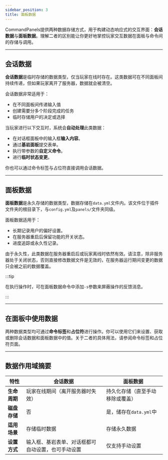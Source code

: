 ```yaml
---
sidebar_position: 3
title: 面板数据
---
```


CommandPanels提供两种数据存储方式，用于构建动态响应式的交互界面：**会话数据**与**面板数据**。理解二者的区别能让你更好地掌控玩家交互数据在面板与命令间的存储与调用。

------

## 会话数据

**会话数据**是临时存储的数据类型，仅当玩家在线时存在。这类数据可在不同面板间持续传递，但如果玩家离开了服务器，数据就会被清空。

会话数据非常适用于：

- 在不同面板间传递输入值
- 创建需要分多个阶段完成的任务
- 临时存储用户的决定或选择

当玩家进行以下交互时，系统会**自动处理**此类数据：

- 在对话框面板中的输入框**输入内容**。
- 通过**基岩面板**提交表单。
- 执行带参数的**自定义命令**。
- 进行**临时状态变更**。

你也可以通过命令标签与占位符直接调用会话数据。

------

## 面板数据

**面板数据**是永久存储的数据类型，数据存储在`data.yml`文件内。该文件位于插件文件夹的根目录下，与`config.yml`及`panels/`文件夹同级。

面板数据适用于：

- 长期记录用户的偏好设置。
- 在服务器重启后保留功能的开关状态。
- 进度追踪或永久性记录。

由于永久性，此类数据在服务器重启后或玩家离线时依然有效。请注意，除非服务器处于关闭状态，否则直接修改数据文件是无效的，在服务器运行期间变更的数据只会被之前的数据覆盖。

:::tip

在执行操作时，可在面板数据命令中添加`-s`参数来屏蔽操作的反馈消息。

:::

------

## 在面板中使用数据

两种数据类型均可通过**命令标签**和**占位符**进行操作。你可以使用它们来设置、获取或删除会话数据和面板数据中的值。关于二者的具体用法，请参阅命令标签和占位符页面。

------

## 数据作用域摘要

| 特性         | 会话数据                                           | 面板数据                         |
| ------------ | -------------------------------------------------- | -------------------------------- |
| **生命周期** | 玩家在线期间（离开服务器时失效）                   | 持久化存储（直至手动移除或覆盖） |
| **磁盘存储** | 否                                                 | 是，储存在`data.yml`中           |
| **适用场景** | 存储临时数据                                       | 存储永久数据                     |
| **设置方式** | 输入框、基岩表单、对话框都可自动设置，也可手动设置 | 仅支持手动设置                   |